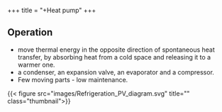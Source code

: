 +++
title = "+Heat pump"
+++

## Operation
- move thermal energy in the opposite direction of spontaneous heat transfer, by absorbing heat from a cold space and releasing it to a warmer one.
- a condenser, an expansion valve, an evaporator and a compressor.
- Few moving parts - low maintenance.

{{< figure src="images/Refrigeration_PV_diagram.svg" title="" class="thumbnail">}}
